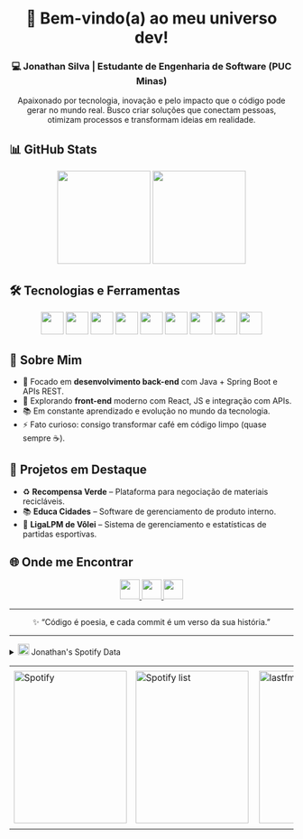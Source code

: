 <h1 align="center">🚀 Bem-vindo(a) ao meu universo dev!</h1>
<h3 align="center">💻 Jonathan Silva | Estudante de Engenharia de Software (PUC Minas)</h3>

<p align="center">
  Apaixonado por tecnologia, inovação e pelo impacto que o código pode gerar no mundo real.  
  Busco criar soluções que conectam pessoas, otimizam processos e transformam ideias em realidade.
</p>


## 📊 GitHub Stats
<div align="center">
  <img src="https://github-readme-stats.vercel.app/api?username=Js3Silva&show_icons=true&include_all_commits=true&count_private=true&theme=radical" height="165" />
  <img src="https://github-readme-stats.vercel.app/api/top-langs?username=Js3Silva&layout=compact&langs_count=8&theme=radical" height="165" />
</div>

## 🛠️ Tecnologias e Ferramentas
<p align="center">
  <img src="https://cdn.jsdelivr.net/gh/devicons/devicon/icons/java/java-original.svg" height="40" />
  <img src="https://cdn.jsdelivr.net/gh/devicons/devicon/icons/spring/spring-original.svg" height="40" />
  <img src="https://cdn.jsdelivr.net/gh/devicons/devicon/icons/mysql/mysql-original.svg" height="40" />
  <img src="https://cdn.jsdelivr.net/gh/devicons/devicon/icons/html5/html5-original.svg" height="40" />
  <img src="https://cdn.jsdelivr.net/gh/devicons/devicon/icons/css3/css3-original.svg" height="40" />
  <img src="https://cdn.jsdelivr.net/gh/devicons/devicon/icons/javascript/javascript-original.svg" height="40" />
  <img src="https://cdn.jsdelivr.net/gh/devicons/devicon/icons/bootstrap/bootstrap-original.svg" height="40" />
  <img src="https://cdn.jsdelivr.net/gh/devicons/devicon/icons/nodejs/nodejs-original.svg" height="40" />
  <img src="https://cdn.jsdelivr.net/gh/devicons/devicon/icons/git/git-original.svg" height="40" />
</p>

## 📌 Sobre Mim
- 🎯 Focado em **desenvolvimento back-end** com Java + Spring Boot e APIs REST.
- 🌱 Explorando **front-end** moderno com React, JS e integração com APIs.
- 📚 Em constante aprendizado e evolução no mundo da tecnologia.
- ⚡ Fato curioso: consigo transformar café em código limpo (quase sempre ☕).


## 🚀 Projetos em Destaque
- ♻ **Recompensa Verde** – Plataforma para negociação de materiais recicláveis.  
- 📚 **Educa Cidades** – Software de gerenciamento de produto interno.  
- 🏐 **LigaLPM de Vôlei** – Sistema de gerenciamento e estatísticas de partidas esportivas.  


## 🌐 Onde me Encontrar
<div align="center">
  <a href="https://linkedin.com/in/jonathan3sena" target="_blank">
    <img src="https://img.shields.io/static/v1?message=LinkedIn&logo=linkedin&color=0077B5&logoColor=white&style=for-the-badge" height="35" />
  </a>
  <a href="https://instagram.com/js3_silva" target="_blank">
    <img src="https://img.shields.io/static/v1?message=Instagram&logo=instagram&color=E4405F&logoColor=white&style=for-the-badge" height="35" />
  </a>
  <a href="mailto:jonathansilvagw@gmail.com" target="_blank">
    <img src="https://img.shields.io/static/v1?message=Gmail&logo=gmail&color=D14836&logoColor=white&style=for-the-badge" height="35" />
  </a>
</div>

---

<p align="center">
  ✨ “Código é poesia, e cada commit é um verso da sua história.”
</p>

---

<div>
<details>
<summary><img height="20" alt="SVG" src="https://joaopauloaramuni.github.io/image/spotify.svg?raw=true"/> Jonathan's Spotify Data</summary>
<img src="https://data-card-for-spotify.herokuapp.com/api/card?user_id=31zxobcz5kamcnmqzqcd4tt5obk4" alt="Data Card for Spotify">
</details>
</div>

<div align="center">
<table>
<tr>
 <td align="center" colspan="3"></td>
</tr> 
<tr>
<td>
<img alt="Spotify" width="200px" height="270px" src="https://spotify-github-profile.kittinanx.com/api/view?uid=31zxobcz5kamcnmqzqcd4tt5obk4&cover_image=true&theme=default&show_offline=false&background_color=121212&interchange=false"/>
</td>
<td>
<img alt="Spotify list" width="200px" height="270px" src="https://spotify-recently-played-readme.vercel.app/api?user=31zxobcz5kamcnmqzqcd4tt5obk4&count=10"/>
</td>
<td>
<!-- <a href="https://twitter.com/joaoaramuni" target="_blank"><img align="right" width="400px" height="270px" alt="tweets" src="https://github-readme-twitter.gazf.vercel.app/api?id=joaoaramuni"/></a> -->
<a href="https://www.last.fm/pt/user/Js3Silva" target="_blank"><img align="right" width="400px" height="270px" alt="lastfm" src="https://lastfm-recently-played.vercel.app/api?user=Js3Silva&width=400"/></a>
</td>
</tr>
<tr>
 <td align="center" colspan="3"></td>
</tr> 
</table>
</div>
